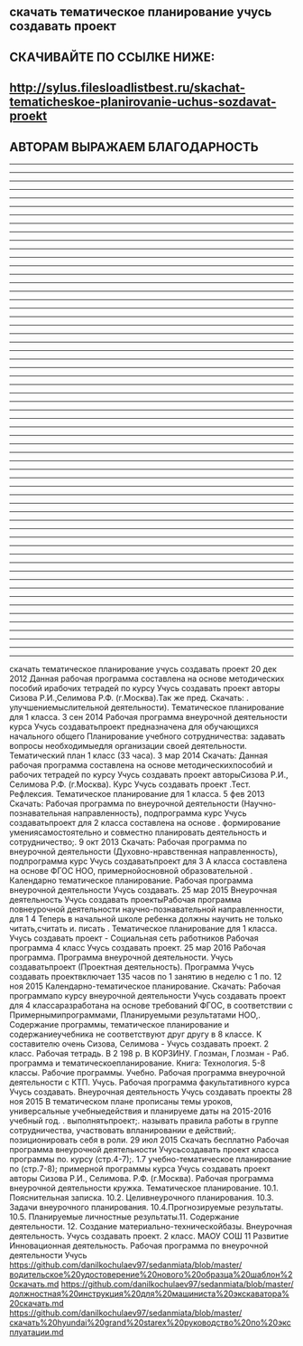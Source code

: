 скачать тематическое планирование учусь создавать проект
--------------------------------------------------
СКАЧИВАЙТЕ ПО ССЫЛКЕ НИЖЕ:
--------------------------------------------------
http://sylus.filesloadlistbest.ru/skachat-tematicheskoe-planirovanie-uchus-sozdavat-proekt
--------------------------------------------------
АВТОРАМ ВЫРАЖАЕМ БЛАГОДАРНОСТЬ
--------------------------------------------------
--------------------------------------------------
--------------------------------------------------
--------------------------------------------------
--------------------------------------------------
--------------------------------------------------
--------------------------------------------------
--------------------------------------------------
--------------------------------------------------
--------------------------------------------------
--------------------------------------------------
--------------------------------------------------
--------------------------------------------------
--------------------------------------------------
--------------------------------------------------
--------------------------------------------------
--------------------------------------------------
--------------------------------------------------
--------------------------------------------------
--------------------------------------------------
--------------------------------------------------
--------------------------------------------------
--------------------------------------------------
--------------------------------------------------
--------------------------------------------------
--------------------------------------------------
--------------------------------------------------
--------------------------------------------------
--------------------------------------------------
--------------------------------------------------
--------------------------------------------------
--------------------------------------------------
--------------------------------------------------
--------------------------------------------------
--------------------------------------------------
--------------------------------------------------
--------------------------------------------------
--------------------------------------------------
--------------------------------------------------
--------------------------------------------------
--------------------------------------------------
--------------------------------------------------
--------------------------------------------------
--------------------------------------------------
--------------------------------------------------
--------------------------------------------------
--------------------------------------------------
--------------------------------------------------
--------------------------------------------------
--------------------------------------------------
--------------------------------------------------
--------------------------------------------------
--------------------------------------------------
--------------------------------------------------
--------------------------------------------------
--------------------------------------------------
--------------------------------------------------
--------------------------------------------------
--------------------------------------------------
--------------------------------------------------
скачать тематическое планирование учусь создавать проект 20 дек 2012  Данная рабочая программа составлена на основе методических пособий ирабочих тетрадей по курсу Учусь создавать проект авторы Сизова Р.И.,Селимова Р.Ф. (г.Москва).Так же пред.  Скачать: . улучшениемыслительной деятельности). Тематическое планирование для 1 класса. 3 сен 2014  Рабочая программа внеурочной деятельности курса Учусь создаватьпроект предназначена для обучающихся начального общего Планирование учебного сотрудничества: задавать вопросы необходимыедля организации своей деятельности.  Тематический план 1 класс (33 часа). 3 мар 2014  Скачать:  Данная рабочая программа составлена на основе методическихпособий и рабочих тетрадей по курсу Учусь создавать проект авторыСизова Р.И., Селимова Р.Ф. (г.Москва). Курс Учусь создавать проект .Тест. Рефлексия. Тематическое планирование для 1 класса. 5 фев 2013  Скачать:  Рабочая программа по внеурочной деятельности (Научно-познавательная направленность), подпрограмма  курс Учусь создаватьпроект для 2 класса составлена на основе . формирование умениясамостоятельно и совместно планировать деятельность и сотрудничество;. 9 окт 2013  Скачать:  Рабочая программа по внеурочной деятельности (Духовно-нравственная направленность), подпрограмма  курс Учусь создаватьпроект для 3 А класса составлена на основе ФГОС НОО, примернойосновной образовательной . Календарно  тематическое планирование. Рабочая программа внеурочной деятельности Учусь создавать. 25 мар 2015  Внеурочная деятельность Учусь создавать проектыРабочая программа повнеурочной деятельности научно-познавательной направленности, для 1 4  Теперь в начальной школе ребенка должны научить не только читать,считать и. писать . Тематическое планирование для 1 класса. Учусь создавать проект - Социальная сеть работников
Рабочая программа 4 класс Учусь создавать проект. 25 мар 2016  Рабочая программа. Программа внеурочной деятельности. Учусь создаватьпроект (Проектная деятельность). Программа Учусь создавать проектвключает 135 часов по 1 занятию в неделю с 1 по. 12 ноя 2015  Календарно-тематическое планирование.  Скачать:  Рабочая программапо курсу внеурочной деятельности Учусь создавать проект для 4 классаразработана на основе требований ФГОС, в соответствии с Примернымипрограммами, Планируемыми результатами НОО,. Содержание программы, тематическое планирование и содержаниеучебника не соответствуют друг другу в 8 классе. К составителю очень Сизова, Селимова - Учусь создавать проект. 2 класс. Рабочая тетрадь. В 2 198 р. В КОРЗИНУ. Глозман, Глозман - Раб. программа и тематическоепланирование. Книга: Технология. 5-8 классы. Рабочие программы. Учебно. Рабочая программа внеурочной деятельности с КТП. Учусь. Рабочая программа факультативного курса Учусь создавать. Внеурочная деятельность Учусь создавать проекты
28 ноя 2015  В тематическом плане прописаны темы уроков, универсальные учебныедействия и планируеме даты на 2015-2016 учебный год. . выполнятьпроект;.  называть правила работы в группе сотрудничества, участвовать впланировании е действий;.  позиционировать себя в роли. 29 июл 2015  Скачать бесплатно Рабочая программа внеурочной деятельности Учусьсоздавать проект  класса программы по. курсу (стр.4-7);. 1.7 учебно-тематическое планирование по (стр.7-8);  примерной программы курса Учусь создавать проект авторы Сизова Р.И., Селимова. Р.Ф. (г.Москва). Рабочая программа внеурочной деятельности кружка. Тематическое планирование. 10.1. Пояснительная записка. 10.2. Целивнеурочного планирования. 10.3. Задачи внеурочного планирования. 10.4.Прогнозируемые результаты. 10.5. Планируемые личностные результаты.11. Содержание деятельности. 12. Создание материально-техническойбазы. Внеурочная деятельность. Учусь создавать проект. 2 класс. МАОУ СОШ  11  Развитие  Инновационная деятельность. Рабочая программа по внеурочной деятельности Учусь
https://github.com/danilkochulaev97/sedanmiata/blob/master/водительское%20удостоверение%20нового%20образца%20шаблон%20скачать.md
https://github.com/danilkochulaev97/sedanmiata/blob/master/должностная%20инструкция%20для%20машиниста%20экскаватора%20скачать.md
https://github.com/danilkochulaev97/sedanmiata/blob/master/скачать%20hyundai%20grand%20starex%20руководство%20по%20эксплуатации.md